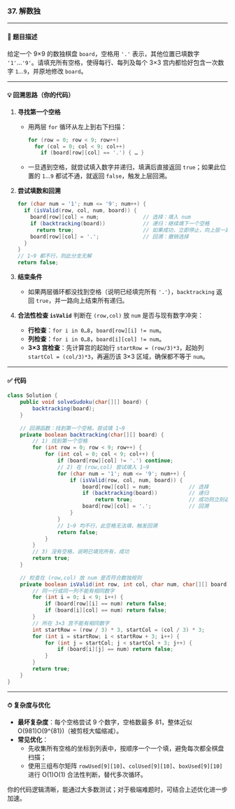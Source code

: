 ### **37. 解数独**

------

#### 📜 题目描述

给定一个 9×9 的数独棋盘 `board`，空格用 `'.'` 表示，其他位置已填数字 `'1'`…`'9'`。请填充所有空格，使得每行、每列及每个 3×3 宫内都恰好包含一次数字 `1`…`9`，并原地修改 `board`。

------

#### 💡 回溯思路（你的代码）

1. **寻找第一个空格**

   - 用两层 `for` 循环从左上到右下扫描：

     ```java
     for (row = 0; row < 9; row++)
       for (col = 0; col < 9; col++)
         if (board[row][col] == '.') { … }
     ```

   - 一旦遇到空格，就尝试填入数字并递归，填满后直接返回 `true`；如果此位置的 `1`…`9` 都试不通，就返回 `false`，触发上层回溯。

2. **尝试填数和回溯**

   ```java
   for (char num = '1'; num <= '9'; num++) {
     if (isValid(row, col, num, board)) {
       board[row][col] = num;              // 选择：填入 num
       if (backtracking(board))            // 递归：继续填下一个空格
         return true;                      // 如果成功，立即停止，向上层一路返回 true
       board[row][col] = '.';              // 回溯：撤销选择
     }
   }
   // 1~9 都不行，则此分支无解
   return false;
   ```

3. **结束条件**

   - 如果两层循环都没找到空格（说明已经填完所有 `'.'`），`backtracking` 返回 `true`，并一路向上结束所有递归。

4. **合法性检查 `isValid`**
    判断在 `(row,col)` 放 `num` 是否与现有数字冲突：

   - **行检查**：`for i in 0…8`，`board[row][i] != num`。
   - **列检查**：`for i in 0…8`，`board[i][col] != num`。
   - **3×3 宫检查**：先计算宫的起始行 `startRow = (row/3)*3`，起始列 `startCol = (col/3)*3`，再遍历该 3×3 区域，确保都不等于 `num`。

------

#### ✅ 代码

```java
class Solution {
    public void solveSudoku(char[][] board) {
        backtracking(board);
    }
    
    // 回溯函数：找到第一个空格，尝试填 1~9
    private boolean backtracking(char[][] board) {
        // 1) 找到第一个空格
        for (int row = 0; row < 9; row++) {
            for (int col = 0; col < 9; col++) {
                if (board[row][col] != '.') continue;
                // 2) 在 (row,col) 尝试填入 1~9
                for (char num = '1'; num <= '9'; num++) {
                    if (isValid(row, col, num, board)) {
                        board[row][col] = num;            // 选择
                        if (backtracking(board))          // 递归
                            return true;                  // 成功则立刻返回
                        board[row][col] = '.';            // 回溯
                    }
                }
                // 1~9 均不行，此空格无法填，触发回溯
                return false;
            }
        }
        // 3) 没有空格，说明已填完所有，成功
        return true;
    }
    
    // 检查在 (row,col) 放 num 是否符合数独规则
    private boolean isValid(int row, int col, char num, char[][] board) {
        // 同一行或同一列不能有相同数字
        for (int i = 0; i < 9; i++) {
            if (board[row][i] == num) return false;
            if (board[i][col] == num) return false;
        }
        // 所在 3×3 宫不能有相同数字
        int startRow = (row / 3) * 3, startCol = (col / 3) * 3;
        for (int i = startRow; i < startRow + 3; i++) {
            for (int j = startCol; j < startCol + 3; j++) {
                if (board[i][j] == num) return false;
            }
        }
        return true;
    }
}
```

------

#### ⏱ 复杂度与优化

- **最坏复杂度**：每个空格尝试 9 个数字，空格数最多 81，整体近似 O(981)O(9^{81})（被剪枝大幅缩减）。
- **常见优化**：
  - 先收集所有空格的坐标到列表中，按顺序一个一个填，避免每次都全棋盘扫描；
  - 使用三组布尔矩阵 `rowUsed[9][10]`、`colUsed[9][10]`、`boxUsed[9][10]` 进行 O(1)O(1) 合法性判断，替代多次循环。

你的代码逻辑清晰，能通过大多数测试；对于极端难题时，可结合上述优化进一步加速。